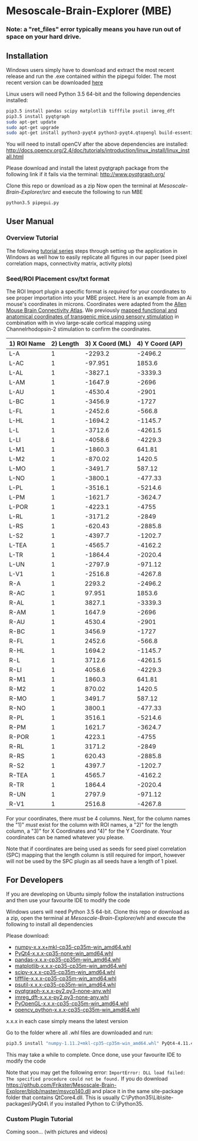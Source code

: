 # Mesoscale-Brain-Explorer (MBE)

### Note: a "ret_files" error typically means you have run out of space on your hard drive.

## Installation
Windows users simply have to download and extract the most recent 
release and run the .exe contained within the pipegui folder.
The most recent version can be downloaded [here](https://github.com/Frikster/Mesoscale-Brain-Explorer/releases/tag/0.7.3)

Linux users will need Python 3.5 64-bit and the following dependencies 
installed:
```bash
pip3.5 install pandas scipy matplotlib tifffile psutil imreg_dft
pip3.5 install pyqtgraph
sudo apt-get update
sudo apt-get upgrade
sudo apt-get install python3-pyqt4 python3-pyqt4.qtopengl build-essential libgtk2.0-dev libjpeg-dev libtiff4-dev libjasper-dev libopenexr-dev cmake python-dev python-numpy python-tk libtbb-dev libeigen3-dev yasm libfaac-dev libopencore-amrnb-dev libopencore-amrwb-dev libtheora-dev libvorbis-dev libxvidcore-dev libx264-dev libqt4-dev libqt4-opengl-dev sphinx-common texlive-latex-extra libv4l-dev libdc1394-22-dev libavcodec-dev libavformat-dev libswscale-dev default-jdk ant libvtk5-qt4-dev
```
You will need to install openCV after the above dependencies are installed: http://docs.opencv.org/2.4/doc/tutorials/introduction/linux_install/linux_install.html

Please download and install the latest pyqtgraph package from the 
following link if it fails via the terminal: http://www.pyqtgraph.org/

Clone this repo or download as a zip
Now open the terminal at *Mesoscale-Brain-Explorer/src* and execute the 
following to run MBE
```bash
python3.5 pipegui.py
```

## User Manual
### Overview Tutorial
The following [tutorial series](https://www.youtube.com/playlist?list=PLlnQ3H3mPPQROgoe-t3Hrhv4zdiJyw5Gs) steps through setting up the application in Windows as well how to easily replicate all figures in our paper (seed pixel correlation maps, connectivity matrix, activity plots)

### Seed/ROI Placement csv/txt format
The ROI Import plugin a specific format is *required* for your coordinates to see proper importation into your MBE project. Here is an example from an Ai mouse's coordinates in microns.  Coordinates were adapted from the [Allen Mouse Brain Connectivity Atlas](http://connectivity.brain-map.org/). We previously [mapped functional and anatomical coordinates of transgenic mice using sensory stimulation](https://www.ncbi.nlm.nih.gov/pubmed/22435052) in combination with in vivo large-scale cortical mapping using Channelrhodopsin-2 stimulation to confirm the coordinates.

| 1) ROI Name   | 2) Length     | 3) X Coord (ML)  | 4) Y Coord (AP) |
| ------------- | ------------- | ---------------- | ----------------|
| L-A          | 1             | -2293.2          |  -2496.2        |
| L-AC          | 1             | -97.951          |  1853.6        |
| L-AL          | 1             | -3827.1          |  -3339.3        |
| L-AM          | 1             | -1647.9          |   -2696        |
| L-AU          | 1             | -4530.4          |   -2901        |
| L-BC          | 1             | -3456.9           |  -1727        |
| L-FL          | 1             | -2452.6           |  -566.8        |
| L-HL          | 1             |  -1694.2          |  -1145.7        |
| L-L          | 1             |  -3712.6          |  -4261.5        |
| L-LI          | 1             |  -4058.6          |  -4229.3        |
| L-M1          | 1             |  -1860.3          |   641.81        |
| L-M2          | 1             |  -870.02          |   1420.5        |
| L-MO          | 1             |  -3491.7           |  587.12        |
| L-NO          | 1             |  -3800.1           |   -477.33     |
| L-PL          | 1             | -3516.1          |  -5214.6        |
| L-PM          | 1             | -1621.7          |  -3624.7        |
| L-POR          | 1             | -4223.1          |     -4755      |
| L-RL          | 1             | -3171.2          |   -2849        |
| L-RS          | 1             |  -620.43          |   -2885.8        |
| L-S2          | 1             | -4397.7           |  -1202.7        |
| L-TEA          | 1             | -4565.7           |   -4162.2        |
| L-TR          | 1             |  -1864.4          |  -2020.4        |
| L-UN          | 1             |  -2797.9          |  -971.12        |
| L-V1          | 1             |  -2516.8          |   -4267.8        |
| R-A          | 1             |  2293.2          |  -2496.2        |
| R-AC          | 1             |  97.951          |  1853.6        |
| R-AL          | 1             |  3827.1          |  -3339.3        |
| R-AM          | 1             | 1647.9          |   -2696        |
| R-AU          | 1             | 4530.4          |   -2901        |
| R-BC          | 1             | 3456.9           |  -1727        |
| R-FL          | 1             | 2452.6           |  -566.8        |
| R-HL          | 1             |  1694.2          |  -1145.7        |
| R-L          | 1             |  3712.6          |  -4261.5        |
| R-LI          | 1             |  4058.6          |  -4229.3        |
| R-M1          | 1             |  1860.3          |   641.81        |
| R-M2          | 1             |  870.02          |   1420.5        |
| R-MO          | 1             |  3491.7           |  587.12        |
| R-NO          | 1             |  3800.1           |   -477.33     |
| R-PL          | 1             | 3516.1          |  -5214.6        |
| R-PM          | 1             | 1621.7          |  -3624.7        |
| R-POR          | 1             | 4223.1          |     -4755      |
| R-RL          | 1             | 3171.2          |   -2849        |
| R-RS          | 1             |  620.43          |   -2885.8        |
| R-S2          | 1             | 4397.7           |  -1202.7        |
| R-TEA          | 1             | 4565.7           |   -4162.2        |
| R-TR          | 1             |  1864.4          |  -2020.4        |
| R-UN          | 1             |  2797.9          |  -971.12        |
| R-V1          | 1             |  2516.8          |   -4267.8        |


For your coordinates, there *must* be 4 columns. Next, for the column names the "1)" *must* exist for the column with ROI names, a "2)" for the length column, a "3)" for X Coordinates and "4)" for the Y Coordinate. Your coordinates can be named whatever you please. 

Note that if coordinates are being used as seeds for seed pixel correlation (SPC) mapping that the length column is still required for import, however will not be used by the SPC plugin as all seeds have a length of 1 pixel.

## For Developers
If you are developing on Ubuntu simply follow the installation 
instructions and then use your favourite IDE to modify the code

Windows users will need Python 3.5 64-bit. Clone 
this repo or download as a zip, open the terminal at
 *Mesoscale-Brain-Explorer/whl* and execute the 
following to install all dependencies

Please download:
* [numpy-x.x.x+mkl-cp35-cp35m-win_amd64.whl](http://www.lfd.uci.edu/~gohlke/pythonlibs/#numpy)
* [PyQt4-x.x.x-cp35-none-win_amd64.whl](http://www.lfd.uci.edu/~gohlke/pythonlibs/#pyqt4)
* [pandas-x.x.x-cp35-cp35m-win_amd64.whl](http://www.lfd.uci.edu/~gohlke/pythonlibs/#pandas)
* [matplotlib-x.x.x-cp35-cp35m-win_amd64.whl](http://www.lfd.uci.edu/~gohlke/pythonlibs/#matplotlib)
* [scipy-x.x.x-cp35-cp35m-win_amd64.whl](http://www.lfd.uci.edu/~gohlke/pythonlibs/#scipy)
* [tifffile-x.x.x-cp35-cp35m-win_amd64.whl](http://www.lfd.uci.edu/~gohlke/pythonlibs)
* [psutil-x.x.x-cp35-cp35m-win_amd64.whl](http://www.lfd.uci.edu/~gohlke/pythonlibs/#psutil)
* [pyqtgraph-x.x.x-py2.py3-none-any.whl](http://www.lfd.uci.edu/~gohlke/pythonlibs/)
* [imreg_dft-x.x.x-py2.py3-none-any.whl](http://www.lfd.uci.edu/~gohlke/pythonlibs/)
* [PyOpenGL-x.x.x-cp35-cp35m-win_amd64.whl](http://www.lfd.uci.edu/~gohlke/pythonlibs/#pyopengl)
* [opencv_python-x.x.x-cp35-cp35m-win_amd64.whl](http://www.lfd.uci.edu/~gohlke/pythonlibs/#opencv)

x.x.x in each case simply means the latest version

Go to the folder where all .whl files are downloaded and run:
```bash
pip3.5 install "numpy-1.11.2+mkl-cp35-cp35m-win_amd64.whl" PyQt4-4.11.4-cp35-none-win_amd64.whl pandas-0.19.1-cp35-cp35m-win_amd64.whl matplotlib-2.0.0b4-cp35-cp35m-win_amd64.whl scipy-0.18.1-cp35-cp35m-win_amd64.whl tifffile-2016.10.28-cp35-cp35m-win_amd64.whl psutil-5.0.0-cp35-cp35m-win_amd64.whl pyqtgraph-0.10.0-py2.py3-none-any.whl imreg_dft-2.0.0-py2.py3-none-any.whl PyOpenGL-3.1.1-cp35-cp35m-win_amd64.whl opencv_python-3.1.0-cp35-cp35m-win_amd64.whl
```
This may take a while to complete. 
Once done, use your favourite IDE to modify the code

Note that you may get the following error: `ImportError: DLL load failed: The specified procedure could not be found.` If you do download https://github.com/Frikster/Mesoscale-Brain-Explorer/blob/master/msvcp140.dll and place it in the same site-package folder that contains QtCore4.dll. This is usually C:\Python35\Lib\site-packages\PyQt4\ if you installed Python to C:\Python35.

### Custom Plugin Tutorial
Coming soon... (with pictures and videos)
